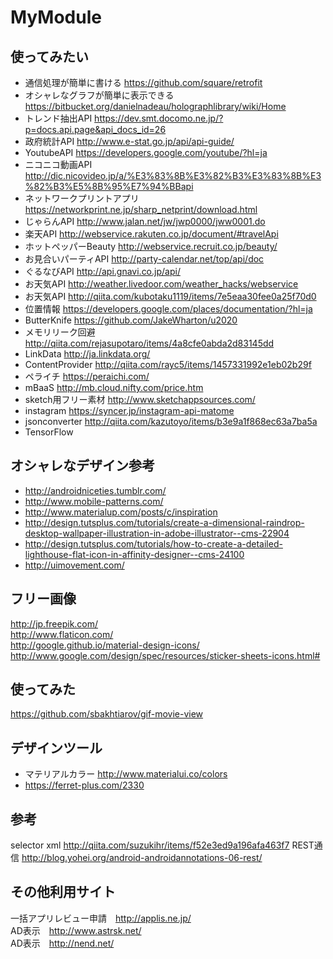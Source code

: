 # MyModule
## 使ってみたい
* 通信処理が簡単に書ける https://github.com/square/retrofit
* オシャレなグラフが簡単に表示できる https://bitbucket.org/danielnadeau/holographlibrary/wiki/Home
* トレンド抽出API https://dev.smt.docomo.ne.jp/?p=docs.api.page&api_docs_id=26
* 政府統計API http://www.e-stat.go.jp/api/api-guide/
* YoutubeAPI https://developers.google.com/youtube/?hl=ja
* ニコニコ動画API http://dic.nicovideo.jp/a/%E3%83%8B%E3%82%B3%E3%83%8B%E3%82%B3%E5%8B%95%E7%94%BBapi
* ネットワークプリントアプリ https://networkprint.ne.jp/sharp_netprint/download.html
* じゃらんAPI http://www.jalan.net/jw/jwp0000/jww0001.do
* 楽天API http://webservice.rakuten.co.jp/document/#travelApi
* ホットペッパーBeauty http://webservice.recruit.co.jp/beauty/
* お見合いパーティAPI http://party-calendar.net/top/api/doc
* ぐるなびAPI http://api.gnavi.co.jp/api/
* お天気API http://weather.livedoor.com/weather_hacks/webservice
* お天気API http://qiita.com/kubotaku1119/items/7e5eaa30fee0a25f70d0
* 位置情報 https://developers.google.com/places/documentation/?hl=ja
* ButterKnife https://github.com/JakeWharton/u2020
* メモリリーク回避 http://qiita.com/rejasupotaro/items/4a8cfe0abda2d83145dd
* LinkData http://ja.linkdata.org/
* ContentProvider http://qiita.com/rayc5/items/1457331992e1eb02b29f
* ペライチ https://peraichi.com/
* mBaaS http://mb.cloud.nifty.com/price.htm
* sketch用フリー素材 http://www.sketchappsources.com/
* instagram https://syncer.jp/instagram-api-matome
* jsonconverter http://qiita.com/kazutoyo/items/b3e9a1f868ec63a7ba5a
* TensorFlow

## オシャレなデザイン参考
* http://androidniceties.tumblr.com/
* http://www.mobile-patterns.com/
* http://www.materialup.com/posts/c/inspiration
* http://design.tutsplus.com/tutorials/create-a-dimensional-raindrop-desktop-wallpaper-illustration-in-adobe-illustrator--cms-22904
* http://design.tutsplus.com/tutorials/how-to-create-a-detailed-lighthouse-flat-icon-in-affinity-designer--cms-24100
* http://uimovement.com/

## フリー画像
http://jp.freepik.com/
<br>
http://www.flaticon.com/
<br>
http://google.github.io/material-design-icons/
<br>
http://www.google.com/design/spec/resources/sticker-sheets-icons.html#


## 使ってみた
https://github.com/sbakhtiarov/gif-movie-view

## デザインツール
* マテリアルカラー http://www.materialui.co/colors
* https://ferret-plus.com/2330

## 参考
selector xml
http://qiita.com/suzukihr/items/f52e3ed9a196afa463f7
REST通信 http://blog.yohei.org/android-androidannotations-06-rest/

## その他利用サイト
一括アプリレビュー申請　http://applis.ne.jp/
<br>
AD表示　http://www.astrsk.net/
<br>
AD表示　http://nend.net/
